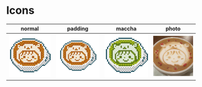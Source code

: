 # Icons

|normal|padding|maccha|photo|
|:-:|:-:|:-:|:-:|
|<img src="./image/icon.png" width="200px">|<img src="./image/padding.png" width="200px">|<img src="./image/maccha.png" width="200px">|<img src="./image/icon_square_400.png" width="200px">|
